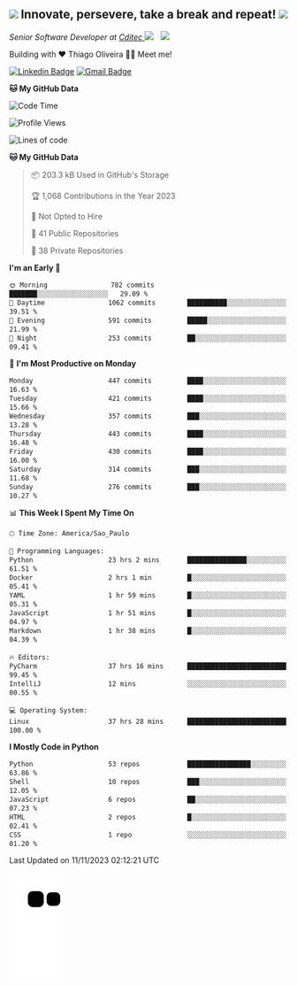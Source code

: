 <h2><img src="https://emojis.slackmojis.com/emojis/images/1531849430/4246/blob-sunglasses.gif?1531849430" width="30"/> Innovate, persevere, take a break and repeat! <img src="https://media.giphy.com/media/12oufCB0MyZ1Go/giphy.gif" width="50"></h2>
<img align='right' src="https://media.giphy.com/media/M9gbBd9nbDrOTu1Mqx/giphy.gif" width="230">
<p><em>Senior Software Developer at <a href="https://www.cditec.com.br/">Cditec
</a><img src="https://media.giphy.com/media/WUlplcMpOCEmTGBtBW/giphy.gif" width="30"> 
</em></p>



Building with ❤️ Thiago Oliveira 👋🏽 Meet me!

[![Linkedin Badge](https://img.shields.io/badge/-Thiago-blue?style=flat-square&logo=Linkedin&logoColor=white&link=https://www.linkedin.com/in/tgmarinho/)](https://www.linkedin.com/in/thiagoceconelo/) 
[![Gmail Badge](https://img.shields.io/badge/-thiceconelo@gmail.com-c14438?style=flat-square&logo=Gmail&logoColor=white&link=mailto:thiceconelo@gmail.com)](mailto:thiceconelo@gmail.com)

</em></p>

<!-- <span style="height ">
![Anurag's GitHub stats](https://github-readme-stats.vercel.app/api?username=arthurspk&show_icons=true&theme=tokyonight)
</span> -->

**🐱 My GitHub Data** 
<!--START_SECTION:waka-->
![Code Time](http://img.shields.io/badge/Code%20Time-848%20hrs%2048%20mins-blue)

![Profile Views](http://img.shields.io/badge/Profile%20Views-0-blue)

![Lines of code](https://img.shields.io/badge/From%20Hello%20World%20I%27ve%20Written-4.0%20million%20lines%20of%20code-blue)

**🐱 My GitHub Data** 

> 📦 203.3 kB Used in GitHub's Storage 
 > 
> 🏆 1,068 Contributions in the Year 2023
 > 
> 🚫 Not Opted to Hire
 > 
> 📜 41 Public Repositories 
 > 
> 🔑 38 Private Repositories 
 > 
**I'm an Early 🐤** 

```text
🌞 Morning                782 commits         ███████░░░░░░░░░░░░░░░░░░   29.09 % 
🌆 Daytime                1062 commits        ██████████░░░░░░░░░░░░░░░   39.51 % 
🌃 Evening                591 commits         █████░░░░░░░░░░░░░░░░░░░░   21.99 % 
🌙 Night                  253 commits         ██░░░░░░░░░░░░░░░░░░░░░░░   09.41 % 
```
📅 **I'm Most Productive on Monday** 

```text
Monday                   447 commits         ████░░░░░░░░░░░░░░░░░░░░░   16.63 % 
Tuesday                  421 commits         ████░░░░░░░░░░░░░░░░░░░░░   15.66 % 
Wednesday                357 commits         ███░░░░░░░░░░░░░░░░░░░░░░   13.28 % 
Thursday                 443 commits         ████░░░░░░░░░░░░░░░░░░░░░   16.48 % 
Friday                   430 commits         ████░░░░░░░░░░░░░░░░░░░░░   16.00 % 
Saturday                 314 commits         ███░░░░░░░░░░░░░░░░░░░░░░   11.68 % 
Sunday                   276 commits         ███░░░░░░░░░░░░░░░░░░░░░░   10.27 % 
```


📊 **This Week I Spent My Time On** 

```text
🕑︎ Time Zone: America/Sao_Paulo

💬 Programming Languages: 
Python                   23 hrs 2 mins       ███████████████░░░░░░░░░░   61.51 % 
Docker                   2 hrs 1 min         █░░░░░░░░░░░░░░░░░░░░░░░░   05.41 % 
YAML                     1 hr 59 mins        █░░░░░░░░░░░░░░░░░░░░░░░░   05.31 % 
JavaScript               1 hr 51 mins        █░░░░░░░░░░░░░░░░░░░░░░░░   04.97 % 
Markdown                 1 hr 38 mins        █░░░░░░░░░░░░░░░░░░░░░░░░   04.39 % 

🔥 Editors: 
PyCharm                  37 hrs 16 mins      █████████████████████████   99.45 % 
IntelliJ                 12 mins             ░░░░░░░░░░░░░░░░░░░░░░░░░   00.55 % 

💻 Operating System: 
Linux                    37 hrs 28 mins      █████████████████████████   100.00 % 
```

**I Mostly Code in Python** 

```text
Python                   53 repos            ████████████████░░░░░░░░░   63.86 % 
Shell                    10 repos            ███░░░░░░░░░░░░░░░░░░░░░░   12.05 % 
JavaScript               6 repos             ██░░░░░░░░░░░░░░░░░░░░░░░   07.23 % 
HTML                     2 repos             █░░░░░░░░░░░░░░░░░░░░░░░░   02.41 % 
CSS                      1 repo              ░░░░░░░░░░░░░░░░░░░░░░░░░   01.20 % 
```




 Last Updated on 11/11/2023 02:12:21 UTC
<!--END_SECTION:waka-->

![Snake animation](https://github.com/rafaballerini/rafaballerini/blob/output/github-contribution-grid-snake.svg)


<!---
ceconelo/ceconelo is a ✨ special ✨ repository because its `README.md` (this file) appears on your GitHub profile.
You can click the Preview link to take a look at your changes.
--->
